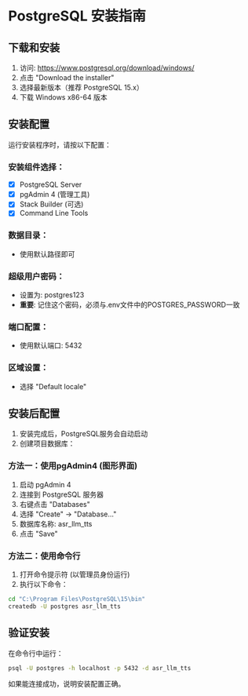 # PostgreSQL 安装指南

## 下载和安装
1. 访问: https://www.postgresql.org/download/windows/
2. 点击 "Download the installer"
3. 选择最新版本（推荐 PostgreSQL 15.x）
4. 下载 Windows x86-64 版本

## 安装配置
运行安装程序时，请按以下配置：

### 安装组件选择：
- [x] PostgreSQL Server
- [x] pgAdmin 4 (管理工具)
- [x] Stack Builder (可选)
- [x] Command Line Tools

### 数据目录：
- 使用默认路径即可

### 超级用户密码：
- 设置为: postgres123
- **重要**: 记住这个密码，必须与.env文件中的POSTGRES_PASSWORD一致

### 端口配置：
- 使用默认端口: 5432

### 区域设置：
- 选择 "Default locale"

## 安装后配置
1. 安装完成后，PostgreSQL服务会自动启动
2. 创建项目数据库：

### 方法一：使用pgAdmin4 (图形界面)
1. 启动 pgAdmin 4
2. 连接到 PostgreSQL 服务器
3. 右键点击 "Databases"
4. 选择 "Create" -> "Database..."
5. 数据库名称: asr_llm_tts
6. 点击 "Save"

### 方法二：使用命令行
1. 打开命令提示符 (以管理员身份运行)
2. 执行以下命令：

```cmd
cd "C:\Program Files\PostgreSQL\15\bin"
createdb -U postgres asr_llm_tts
```

## 验证安装
在命令行中运行：
```cmd
psql -U postgres -h localhost -p 5432 -d asr_llm_tts
```
如果能连接成功，说明安装配置正确。
